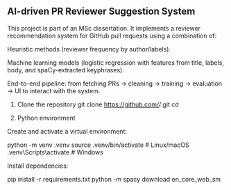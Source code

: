 ## AI-driven PR Reviewer Suggestion System

This project is part of an MSc dissertation. It implements a reviewer recommendation system for GitHub pull requests using a combination of:

Heuristic methods (reviewer frequency by author/labels).

Machine learning models (logistic regression with features from title, labels, body, and spaCy-extracted keyphrases).

End-to-end pipeline: from fetching PRs → cleaning → training → evaluation → UI to interact with the system.


1. Clone the repository
git clone https://github.com/<your-username>/<your-repo>.git
cd <your-repo>

2. Python environment

Create and activate a virtual environment:

python -m venv .venv
source .venv/bin/activate  # Linux/macOS
.venv\Scripts\activate     # Windows


Install dependencies:

pip install -r requirements.txt
python -m spacy download en_core_web_sm
